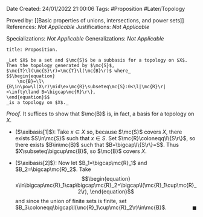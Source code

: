 <div class="topSpace"></div>

Date Created: 24/01/2022 21:00:06
Tags: #Proposition #Later/Topology

Proved by: [[Basic properties of unions, intersections, and power sets]]
References: _Not Applicable_
Justifications: _Not Applicable_

Specializations: _Not Applicable_
Generalizations: _Not Applicable_

``` ad-Proposition
title: Proposition.

_Let $X$ be a set and $\mc{S}$ be a subbasis for a topology on $X$. Then the topology generated by $\mc{S}$, $\mc{T}\l(\mc{S}\r)=\mc{T}\l(\mc{B}\r)$ where_
$$\begin{equation}
    \mc{B}=\l\{B\in\pow\l(X\r)\mid\ex\mc{R}\subseteq\mc{S}:0<\l|\mc{R}\r|<\infty\land B=\bigcap\mc{R}\r\},
\end{equation}$$
_is a topology on $X$._

```

_Proof_. It suffices to show that $\mc{B}$ is, in fact, a basis for a topology on $X$.
* ($\axibasis[1]$): Take $x\in X$ so, because $\mc{S}$ covers $X$, there exists $S\in\mc{S}$ such that $x\in S$. Set $\mc{R}\coloneqq\l\{S\r\}$, so there exists $B\in\mc{B}$ such that $B=\bigcap\l\{S\r\}=S$. Thus $X\subseteq\bigcup\mc{B}$, so $\mc{B}$ covers $X$.

* ($\axibasis[2]$): Now let $B_1=\bigcap\mc{R}_1$ and $B_2=\bigcap\mc{R}_2$. Take
$$\begin{equation}
    x\in\bigcap\mc{R}_1\cap\bigcap\mc{R}_2=\bigcap\l(\mc{R}_1\cup\mc{R}_2\r),
\end{equation}$$
and since the union of finite sets is finite, set $B_3\coloneqq\bigcap\l(\mc{R}_1\cup\mc{R}_2\r)\in\mc{B}$.<span style="float:right;">$\blacksquare$</span>
